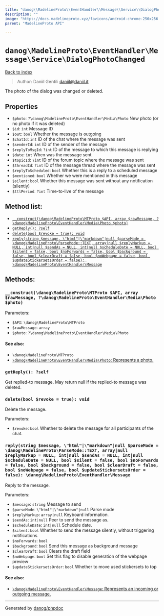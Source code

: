 ```yaml
---
title: "danog\\MadelineProto\\EventHandler\\Message\\Service\\DialogPhotoChanged: The photo of the dialog was changed or deleted."
description: ""
image: "https://docs.madelineproto.xyz/favicons/android-chrome-256x256.png"
parent: "MadelineProto API"

---
```

# `danog\MadelineProto\EventHandler\Message\Service\DialogPhotoChanged`
[Back to index](../../../../../index.html)

> Author: Daniil Gentili <daniil@daniil.it>  
  

The photo of the dialog was changed or deleted.  



## Properties
* `$photo`: `?\danog\MadelineProto\EventHandler\Media\Photo` New photo (or no photo if it was deleted)
* `$id`: `int` Message ID
* `$out`: `bool` Whether the message is outgoing
* `$chatId`: `int` ID of the chat where the message was sent
* `$senderId`: `int` ID of the sender of the message
* `$replyToMsgId`: `?int` ID of the message to which this message is replying
* `$date`: `int` When was the message sent
* `$topicId`: `?int` ID of the forum topic where the message was sent
* `$threadId`: `?int` ID of the message thread where the message was sent
* `$replyToScheduled`: `bool` Whether this is a reply to a scheduled message
* `$mentioned`: `bool` Whether we were mentioned in this message
* `$silent`: `bool` Whether this message was sent without any notification (silently)
* `$ttlPeriod`: `?int` Time-to-live of the message

## Method list:
* [`__construct(\danog\MadelineProto\MTProto $API, array $rawMessage, ?\danog\MadelineProto\EventHandler\Media\Photo $photo)`](#__construct-danog-madelineproto-mtproto-api-array-rawmessage-danog-madelineproto-eventhandler-media-photo-photo)
* [`getReply(): ?self`](#getreply-self)
* [`delete(bool $revoke = true): void`](#delete-bool-revoke-true-void)
* [`reply(string $message, \"html"|\"markdown"|null $parseMode = \danog\MadelineProto\ParseMode::TEXT, array|null $replyMarkup = NULL, int|null $sendAs = NULL, int|null $scheduleDate = NULL, bool $silent = false, bool $noForwards = false, bool $background = false, bool $clearDraft = false, bool $noWebpage = false, bool $updateStickersetsOrder = false): \danog\MadelineProto\EventHandler\Message`](#reply-string-message-html-markdown-null-parsemode-danog-madelineproto-parsemode-text-array-null-replymarkup-null-int-null-sendas-null-int-null-scheduledate-null-bool-silent-false-bool-noforwards-false-bool-background-false-bool-cleardraft-false-bool-nowebpage-false-bool-updatestickersetsorder-false-danog-madelineproto-eventhandler-message)

## Methods:
### `__construct(\danog\MadelineProto\MTProto $API, array $rawMessage, ?\danog\MadelineProto\EventHandler\Media\Photo $photo)`




Parameters:

* `$API`: `\danog\MadelineProto\MTProto`   
* `$rawMessage`: `array`   
* `$photo`: `?\danog\MadelineProto\EventHandler\Media\Photo`   


#### See also: 
* `\danog\MadelineProto\MTProto`
* [`\danog\MadelineProto\EventHandler\Media\Photo`: Represents a photo.](../../../../../danog/MadelineProto/EventHandler/Media/Photo.html)




### `getReply(): ?self`

Get replied-to message.
May return null if the replied-to message was deleted.


### `delete(bool $revoke = true): void`

Delete the message.


Parameters:

* `$revoke`: `bool` Whether to delete the message for all participants of the chat.  



### `reply(string $message, \"html"|\"markdown"|null $parseMode = \danog\MadelineProto\ParseMode::TEXT, array|null $replyMarkup = NULL, int|null $sendAs = NULL, int|null $scheduleDate = NULL, bool $silent = false, bool $noForwards = false, bool $background = false, bool $clearDraft = false, bool $noWebpage = false, bool $updateStickersetsOrder = false): \danog\MadelineProto\EventHandler\Message`

Reply to the message.


Parameters:

* `$message`: `string` Message to send  
* `$parseMode`: `\"html"|\"markdown"|null` Parse mode  
* `$replyMarkup`: `array|null` Keyboard information.  
* `$sendAs`: `int|null` Peer to send the message as.  
* `$scheduleDate`: `int|null` Schedule date.  
* `$silent`: `bool` Whether to send the message silently, without triggering notifications.  
* `$noForwards`: `bool`   
* `$background`: `bool` Send this message as background message  
* `$clearDraft`: `bool` Clears the draft field  
* `$noWebpage`: `bool` Set this flag to disable generation of the webpage preview  
* `$updateStickersetsOrder`: `bool` Whether to move used stickersets to top  


#### See also: 
* [`\danog\MadelineProto\EventHandler\Message`: Represents an incoming or outgoing message.](../../../../../danog/MadelineProto/EventHandler/Message.html)




---
Generated by [danog/phpdoc](https://phpdoc.daniil.it)
